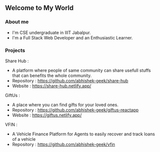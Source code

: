 ## Welcome to My World

### About me

- I'm CSE undergraduate in IIIT Jabalpur.
- I'm a Full Stack Web Developer and an Enthusiastic Learner.

### Projects

Share Hub :
- A platform where people of same community can share usefull stuffs that can benefits the whole community.
- Repository : https://github.com/abhishek-geek/share-hub
- Website : https://share-hub.netlify.app/
               
GiftUs : 
- A place where you can find gifts for your loved ones.
- Repository : https://github.com/abhishek-geek/giftus-reactapp
- Website : https://giftus.netlify.app/

VFIN : 
- A Vehicle Finance Platform for Agents to easily recover and track loans of a vehicle
- Repository : https://github.com/abhishek-geek/vfin

